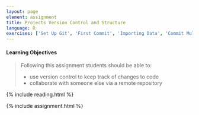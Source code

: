 ```yaml
---
layout: page
element: assignment
title: Projects Version Control and Structure
language: R
exercises: ['Set Up Git', 'First Commit', 'Importing Data', 'Commit Multiple Files', 'Pushing Changes', 'Pulling and Pushing', 'Project Proposal']
---
```


#### Learning Objectives

> Following this assignment students should be able to:
>
> - use version control to keep track of changes to code
> - collaborate with someone else via a remote repository

{% include reading.html %}

{% include assignment.html %}
